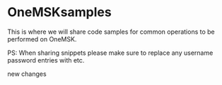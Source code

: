 # OneMSKsamples
This is where we will share code samples for common operations to be performed on OneMSK.

PS: When sharing snippets please make sure to replace any username password entries with <username> <password> etc.

new changes